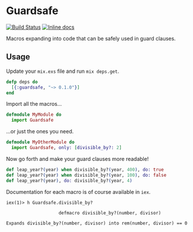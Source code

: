 # Guardsafe

[![Build Status](https://travis-ci.org/DevL/guardsafe.svg?branch=master)](https://travis-ci.org/DevL/guardsafe)
[![Inline docs](http://inch-ci.org/github/DevL/guardsafe.svg?branch=master)](http://inch-ci.org/github/DevL/guardsafe)

Macros expanding into code that can be safely used in guard clauses.

## Usage

Update your `mix.exs` file and run `mix deps.get`.
```elixir
defp deps do
  [{:guardsafe, "~> 0.1.0"}]
end
```

Import all the macros...
```elixir
defmodule MyModule do
  import Guardsafe
```

...or just the ones you need.
```elixir
defmodule MyOtherModule do
  import Guardsafe, only: [divisible_by?: 2]
```

Now go forth and make your guard clauses more readable!
```elixir
def leap_year?(year) when divisible_by?(year, 400), do: true
def leap_year?(year) when divisible_by?(year, 100), do: false
def leap_year?(year), do: divisible_by?(year, 4)
```

Documentation for each macro is of course available in `iex`.
```
iex(1)> h Guardsafe.divisible_by?

                    defmacro divisible_by?(number, divisor)

Expands divisible_by?(number, divisor) into rem(number, divisor) == 0
```
